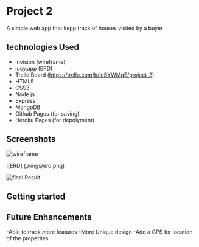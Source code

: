 # Project 2

A simple web app that kepp track of houses visited by a buyer

## technologies Used
- Invision (wireframe)
- lucy.app (ERD)
- Trello Board (https://trello.com/b/leSYWMqE/project-2)
- HTML5
- CSS3
- Node.js
- Express
- MongoDB 
- Github Pages (for saving)
- Heroku Pages (for depolyment)


## Screenshots

![wireframe](./imgs/wireframe.png)

![ERD] (./imgs/erd.png)

![final Result](./imgs/final-touch.png)
## Getting started
<!-- [click](https://angeluz100.github.io/Project-2/.) here to get started and see the app online!  -->

## Future Enhancements
-Able to track more features
-More Unique design
-Add a GPS for location of the properties
